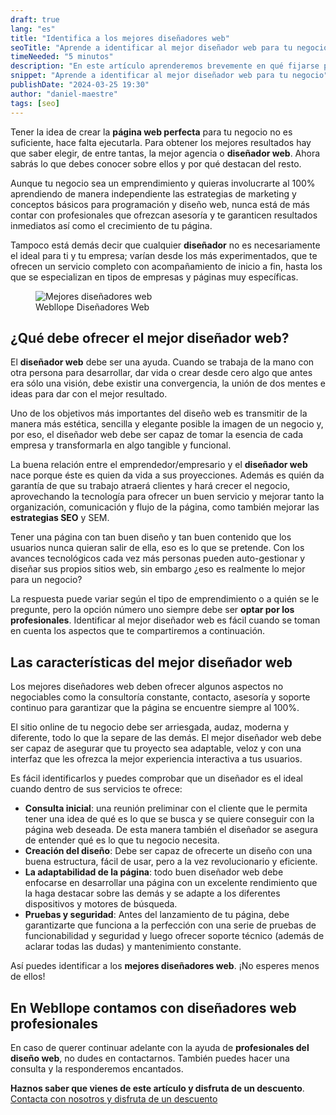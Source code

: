 ```yaml
---
draft: true
lang: "es"
title: "Identifica a los mejores diseñadores web"
seoTitle: "Aprende a identificar al mejor diseñador web para tu negocio"
timeNeeded: "5 minutos"
description: "En este artículo aprenderemos brevemente en qué fijarse para identificar un buen diseñador web para tu negocio"
snippet: "Aprende a identificar al mejor diseñador web para tu negocio"
publishDate: "2024-03-25 19:30"
author: "daniel-maestre"
tags: [seo]
---
```


Tener la idea de crear la **página web perfecta** para tu negocio no es suficiente, hace falta ejecutarla. Para obtener los mejores resultados hay que saber elegir, de entre tantas, la mejor agencia o **diseñador web**. Ahora sabrás lo que debes conocer sobre ellos y por qué destacan del resto.

Aunque tu negocio sea un emprendimiento y quieras involucrarte al 100% aprendiendo de manera independiente las estrategias de marketing y conceptos básicos para programación y diseño web, nunca está de más contar con profesionales que ofrezcan asesoría y te garanticen resultados inmediatos así como el crecimiento de tu página.

Tampoco está demás decir que cualquier **diseñador** no es necesariamente el ideal para ti y tu empresa; varían desde los más experimentados, que te ofrecen un servicio completo con acompañamiento de inicio a fin, hasta los que se especializan en tipos de empresas y páginas muy específicas. 

<figure>
<img class="mx-auto" src="/SocialMediaSharedImage.png" title="Mejores diseñadores web" alt="Mejores diseñadores web" loading="lazy"/>
<figcaption class="text-center">Webllope Diseñadores Web<figcaption>
</figure>

## ¿Qué debe ofrecer el mejor diseñador web?

El **diseñador web** debe ser una ayuda. Cuando se trabaja de la mano con otra persona para desarrollar, dar vida o crear desde cero algo que antes era sólo una visión, debe existir una convergencia, la unión de dos mentes e ideas para dar con el mejor resultado.

Uno de los objetivos más importantes del diseño web es transmitir de la manera más estética, sencilla y elegante posible la imagen de un negocio y, por eso, el diseñador web debe ser capaz de tomar la esencia de cada empresa y transformarla en algo tangible y funcional.

La buena relación entre el emprendedor/empresario y el **diseñador web** nace porque éste es quien da vida a sus proyecciones. Además es quién da garantía de que su trabajo atraerá clientes y hará crecer el negocio, aprovechando la tecnología para ofrecer un buen servicio y mejorar tanto la organización, comunicación y flujo de la página, como también mejorar las **estrategias SEO** y SEM.

Tener una página con tan buen diseño y tan buen contenido que los usuarios nunca quieran salir de ella, eso es lo que se pretende. Con los avances tecnológicos cada vez más personas pueden auto-gestionar y diseñar sus propios sitios web, sin embargo ¿eso es realmente lo mejor para un negocio?

La respuesta puede variar según el tipo de emprendimiento o a quién se le pregunte, pero la opción número uno siempre debe ser **optar por los profesionales**. Identificar al mejor diseñador web es fácil cuando se toman en cuenta los aspectos que te compartiremos a continuación.

## Las características del mejor diseñador web

Los mejores diseñadores web deben ofrecer algunos aspectos no negociables como la consultoría constante, contacto, asesoría y soporte continuo para garantizar que la página se encuentre siempre al 100%.

El sitio online de tu negocio debe ser arriesgada, audaz, moderna y diferente, todo lo que la separe de las demás. El mejor diseñador web debe ser capaz de asegurar que tu proyecto sea adaptable, veloz y con una interfaz que les ofrezca la mejor experiencia interactiva a tus usuarios.

Es fácil identificarlos y puedes comprobar que un diseñador es el ideal cuando dentro de sus servicios te ofrece:

- **Consulta inicial**: una reunión preliminar con el cliente que le permita tener una idea de qué es lo que se busca y se quiere conseguir con la página web deseada. De esta manera también el diseñador se asegura de entender qué es lo que tu negocio necesita.
- **Creación del diseño**: Debe ser capaz de ofrecerte un diseño con una buena estructura, fácil de usar, pero a la vez revolucionario y eficiente.
- **La adaptabilidad de la página**: todo buen diseñador web debe enfocarse en desarrollar una página con un excelente rendimiento que la haga destacar sobre las demás y se adapte a los diferentes dispositivos y motores de búsqueda.
- **Pruebas y seguridad**: Antes del lanzamiento de tu página, debe garantizarte que funciona a la perfección con una serie de pruebas de funcionabilidad y seguridad y luego ofrecer soporte técnico (además de aclarar todas las dudas) y mantenimiento constante.

Así puedes identificar a los **mejores diseñadores web**. ¡No esperes menos de ellos!

## En Webllope contamos con diseñadores web profesionales

En caso de querer continuar adelante con la ayuda de **profesionales del diseño web**, no dudes en contactarnos. También puedes hacer una consulta y la responderemos encantados.

**Haznos saber que vienes de este artículo y disfruta de un descuento**.
<a href="/es/contacto/" class="w-full flex">
<span class="mx-auto mt-10 inline-flex rounded-full px-5 py-3 text-lg font-semibold transition bg-neutral-950 text-white hover:bg-neutral-800">Contacta con nosotros y disfruta de un descuento</span>
</a>
